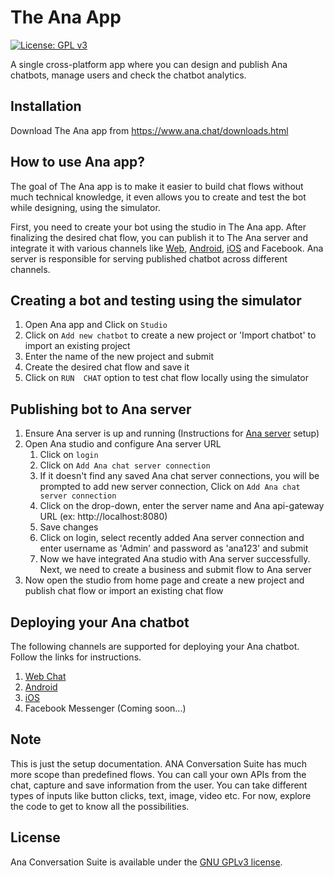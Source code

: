  # The Ana App

[![License: GPL v3](https://img.shields.io/badge/License-GPL%20v3-blue.svg)](http://www.gnu.org/licenses/gpl-3.0)

A single cross-platform app where you can design and publish Ana chatbots, manage users and check the chatbot analytics.

## Installation

Download The Ana app from https://www.ana.chat/downloads.html

## How to use Ana app?

The goal of The Ana app is to make it easier to build chat flows without much technical knowledge, it even allows you to create and test the bot while designing, using the simulator. 

First, you need to create your bot using the studio in The Ana app. After finalizing the desired chat flow, you can publish it to The Ana server and integrate it with various channels like [Web](https://github.com/Kitsune-tools/ANAChat-Web), [Android](https://github.com/Kitsune-tools/ANAChat-Android), [iOS](https://github.com/Kitsune-tools/ANAChat-iOS) and Facebook. Ana server is responsible for serving published chatbot across different channels. 

## Creating a bot and testing using the simulator

1. Open Ana app and Click on `Studio`
2. Click on `Add new chatbot` to create a new project or 'Import chatbot' to import an existing project
3. Enter the name of the new project and submit
4. Create the desired chat flow and save it
5. Click on `RUN  CHAT` option to test chat flow locally using the simulator

## Publishing bot to Ana server

1. Ensure Ana server is up and running (Instructions for [Ana server](https://github.com/Kitsune-tools/ProjectANA/blob/master/ANA-CHAT-SERVER-SETUP-README.MD) setup)
2. Open Ana studio and configure Ana server URL
    1. Click on `login` 
    2. Click on `Add Ana chat server connection`
    3. If it doesn't find any saved Ana chat server connections, you will be prompted to add new server connection, Click on `Add Ana chat server connection`
    3. Click on the drop-down, enter the server name and Ana api-gateway URL (ex: http://localhost:8080) 
    4. Save changes
    5. Click on login, select recently added Ana server connection and enter username as 'Admin' and password as 'ana123' and submit
    6. Now we have integrated Ana studio with Ana server successfully. Next, we need to create a business and submit flow to Ana server
 3. Now open the studio from home page and create a new project and publish chat flow or import an existing chat flow
 
## Deploying your Ana chatbot

The following channels are supported for deploying your Ana chatbot. Follow the links for instructions.
   1. [Web Chat](https://github.com/Kitsune-tools/ANAChat-Web)
   2. [Android](https://github.com/Kitsune-tools/ANAChat-Android)
   3. [iOS](https://github.com/Kitsune-tools/ANAChat-iOS)
   4. Facebook Messenger (Coming soon...)

## Note

This is just the setup documentation. ANA Conversation Suite has much more scope than predefined flows. You can call your own APIs from the chat, capture and save information from the user. You can take different types of inputs like button clicks, text, image, video etc. For now, explore the code to get to know all the possibilities.

## License

Ana Conversation Suite is available under the [GNU GPLv3 license](https://www.gnu.org/licenses/gpl-3.0.en.html).
